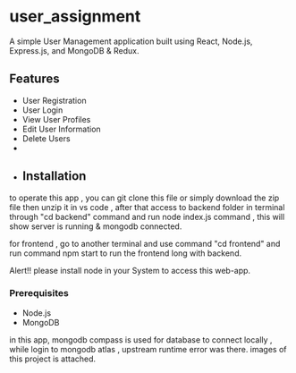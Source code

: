 ﻿# user_assignment
A simple User Management application built using React, Node.js, Express.js, and MongoDB & Redux.

## Features

- User Registration
- User Login
- View User Profiles
- Edit User Information
- Delete Users
- 
- ## Installation
to operate this app , you can git clone this file or simply download the zip file then unzip it in vs code , after that 
access to backend folder in terminal through "cd backend" command 
and run node index.js command , this will show server is running & mongodb connected. 

for frontend , go to another terminal and use command "cd frontend" and run command npm start to run the frontend long with backend.

Alert!! please install node in your System to access this web-app.

### Prerequisites

- Node.js
- MongoDB

in this app, mongodb compass is used for database to connect locally , while login to mongodb atlas , upstream runtime error was there. images of this project is attached.
